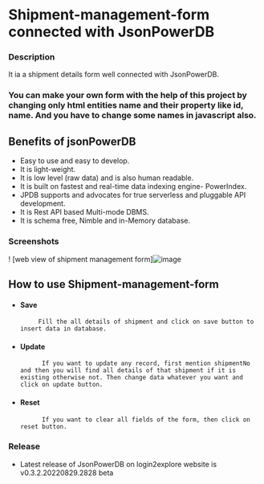 # Shipment-management-form connected with JsonPowerDB
### Description
It ia a shipment details form well connected with JsonPowerDB. 
### You can make your own form with the help of this project by changing only html entities name and their property like id, name. And you have to change some names in javascript also.

## Benefits of jsonPowerDB
- Easy to use and easy to develop.
- It is light-weight.
- It is low level (raw data) and is also human readable.
- It is built on fastest and real-time data indexing engine- PowerIndex.
- JPDB supports and advocates for true serverless and pluggable API development.
- It is Rest API based Multi-mode DBMS.
- It is schema free, Nimble and in-Memory database.
### Screenshots
! [web view of shipment management form]![image](https://github.com/ankitmishraindia/Shipment-management-form/assets/122813547/4f7849b1-5ca4-4fd9-82c2-cc1babe727e8)
## How to use Shipment-management-form
- #### Save
           Fill the all details of shipment and click on save button to insert data in database.
- #### Update
            If you want to update any record, first mention shipmentNo and then you will find all details of that shipment if it is existing otherwise not. Then change data whatever you want and click on update button.
- #### Reset
            If you want to clear all fields of the form, then click on reset button.
### Release
- Latest release of JsonPowerDB on login2explore website is v0.3.2.20220829.2828 beta


